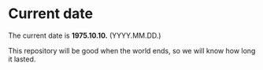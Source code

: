 # Current date

The current date is **1975.10.10.** (YYYY.MM.DD.)

This repository will be good when the world ends, so we will know how long it lasted.